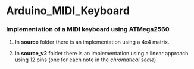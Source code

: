 # Arduino_MIDI_Keyboard


### Implementation of a MIDI keyboard using ATMega2560


1. In **source** folder there is an implementation using a 4x4 matrix.

2. In **source_v2** folder there is an implementation using a linear approach using 12 pins (one for each note in the *chromatical scale*).
